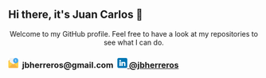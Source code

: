 ## Hi there, it's Juan Carlos 👋
<center>
Welcome to my GitHub profile. Feel free to have a look at my repositories to see what I can do.</center>


<h3><img src="email.png" width="20" height="20"> &nbsp;jbherreros@gmail.com&nbsp;
<img src="linkedin.png" width="20" height="20"><a href="https://www.linkedin.com/in/jbherreros/"> @jbherreros</a></h3>
</center>
